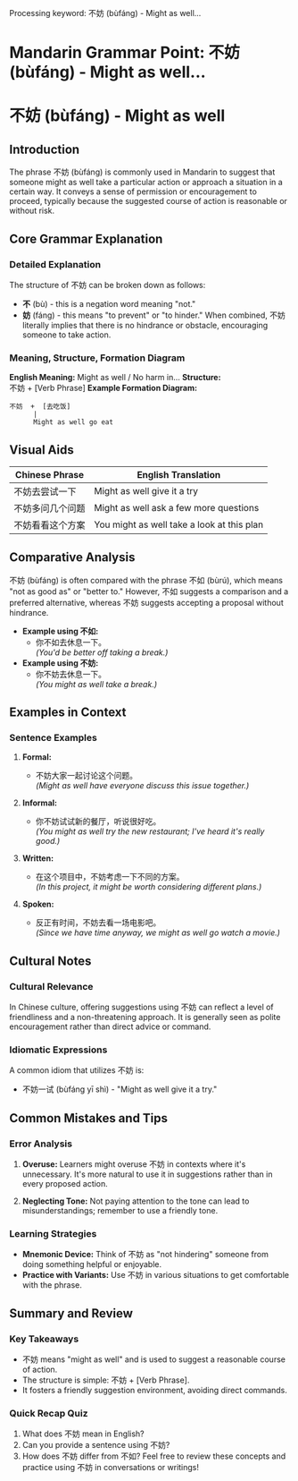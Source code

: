 Processing keyword: 不妨 (bùfáng) - Might as well...
# Mandarin Grammar Point: 不妨 (bùfáng) - Might as well...
# 不妨 (bùfáng) - Might as well
## Introduction
The phrase 不妨 (bùfáng) is commonly used in Mandarin to suggest that someone might as well take a particular action or approach a situation in a certain way. It conveys a sense of permission or encouragement to proceed, typically because the suggested course of action is reasonable or without risk.
## Core Grammar Explanation
### Detailed Explanation
The structure of 不妨 can be broken down as follows:
- **不** (bù) - this is a negation word meaning "not."
- **妨** (fáng) - this means "to prevent" or "to hinder." 
When combined, 不妨 literally implies that there is no hindrance or obstacle, encouraging someone to take action.
### Meaning, Structure, Formation Diagram
**English Meaning:** Might as well / No harm in...
**Structure:**  
不妨 + [Verb Phrase]
**Example Formation Diagram:**
```plaintext
不妨  +  [去吃饭]
      |
      Might as well go eat
```
## Visual Aids
| Chinese Phrase  | English Translation          |
|------------------|-----------------------------|
| 不妨去尝试一下     | Might as well give it a try |
| 不妨多问几个问题   | Might as well ask a few more questions |
| 不妨看看这个方案   | You might as well take a look at this plan |
## Comparative Analysis
不妨 (bùfáng) is often compared with the phrase 不如 (bùrú), which means "not as good as" or "better to." However, 不如 suggests a comparison and a preferred alternative, whereas 不妨 suggests accepting a proposal without hindrance.
- **Example using 不如:**  
  - 你不如去休息一下。  
  *(You'd be better off taking a break.)*  
- **Example using 不妨:**  
  - 你不妨去休息一下。  
  *(You might as well take a break.)*
## Examples in Context
### Sentence Examples
1. **Formal:**  
   - 不妨大家一起讨论这个问题。  
   *(Might as well have everyone discuss this issue together.)*
2. **Informal:**  
   - 你不妨试试新的餐厅，听说很好吃。  
   *(You might as well try the new restaurant; I've heard it's really good.)*
   
3. **Written:**  
   - 在这个项目中，不妨考虑一下不同的方案。  
   *(In this project, it might be worth considering different plans.)*
4. **Spoken:**  
   - 反正有时间，不妨去看一场电影吧。  
   *(Since we have time anyway, we might as well go watch a movie.)*
## Cultural Notes
### Cultural Relevance
In Chinese culture, offering suggestions using 不妨 can reflect a level of friendliness and a non-threatening approach. It is generally seen as polite encouragement rather than direct advice or command. 
### Idiomatic Expressions
A common idiom that utilizes 不妨 is:  
- 不妨一试 (bùfáng yī shì) - "Might as well give it a try."
## Common Mistakes and Tips
### Error Analysis
1. **Overuse:** Learners might overuse 不妨 in contexts where it's unnecessary. It's more natural to use it in suggestions rather than in every proposed action.
   
2. **Neglecting Tone:** Not paying attention to the tone can lead to misunderstandings; remember to use a friendly tone.
### Learning Strategies
- **Mnemonic Device:** Think of 不妨 as "not hindering" someone from doing something helpful or enjoyable.  
- **Practice with Variants:** Use 不妨 in various situations to get comfortable with the phrase.
## Summary and Review
### Key Takeaways
- 不妨 means "might as well" and is used to suggest a reasonable course of action.
- The structure is simple: 不妨 + [Verb Phrase].
- It fosters a friendly suggestion environment, avoiding direct commands.
 
### Quick Recap Quiz
1. What does 不妨 mean in English?
2. Can you provide a sentence using 不妨?
3. How does 不妨 differ from 不如? 
Feel free to review these concepts and practice using 不妨 in conversations or writings!
